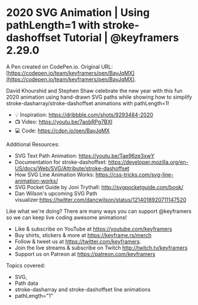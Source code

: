 # 2020 SVG Animation | Using pathLength=1 with stroke-dashoffset Tutorial | @keyframers 2.29.0

A Pen created on CodePen.io. Original URL: [https://codepen.io/team/keyframers/pen/BayJqMX](https://codepen.io/team/keyframers/pen/BayJqMX).

David Khourshid and Stephen Shaw celebrate the new year with this fun 2020 animation using hand-drawn SVG paths while showing how to simplify stroke-dasharray/stroke-dashoffset animations with pathLength=1!

* 💡 Inspiration: https://dribbble.com/shots/9293484-2020
* 📺 Video: https://youtu.be/7aobRPg7BXI
* 💻 Code: https://cdpn.io/pen/BayJqMX


Additional Resources:

* SVG Text Path Animation: https://youtu.be/Tae96ze3xwY
* Documentation for stroke-dashoffset: https://developer.mozilla.org/en-US/docs/Web/SVG/Attribute/stroke-dashoffset
* How SVG Line Animation Works: https://css-tricks.com/svg-line-animation-works/
* SVG Pocket Guide by Joni Trythall: http://svgpocketguide.com/book/
* Dan Wilson's upcoming SVG Path visualizer:https://twitter.com/dancwilson/status/1214018920711147520

Like what we're doing? There are many ways you can support @keyframers so we can keep live coding awesome animations!

* Like & subscribe on YouTube at https://youtube.com/keyframers
* Buy shirts, stickers & more at https://keyframe.rs/merch
* Follow & tweet us at https://twitter.com/keyframers.
* Join the live streams & subscribe on Twitch http://twitch.tv/keyframers 
* Support us on Patreon at https://patreon.com/keyframers 

Topics covered:

* SVG, 
* Path data
* stroke-dasharray and stroke-dashoffset line animations
* pathLength="1"

